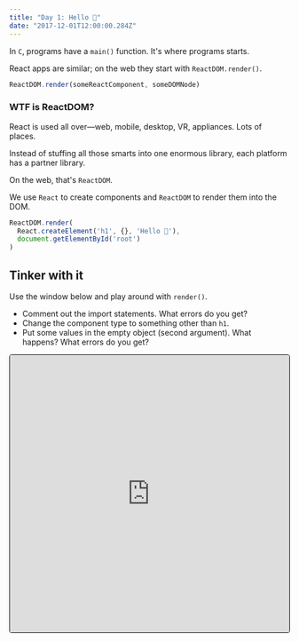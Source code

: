 ```yaml
---
title: "Day 1: Hello 🎄"
date: "2017-12-01T12:00:00.284Z"
---
```


<div class="measure">

In `C`, programs have a `main()` function.
It's where programs starts.

React apps are similar; on the web they start with `ReactDOM.render()`.

```js
ReactDOM.render(someReactComponent, someDOMNode)
```

### WTF is ReactDOM?

React is used all over—web, mobile, desktop, VR, appliances.
Lots of places.

Instead of stuffing all those smarts into one enormous library,
each platform has a partner library.

On the web, that's `ReactDOM`.

We use `React` to create components and `ReactDOM` to render them into the DOM.

```jsx
ReactDOM.render(
  React.createElement('h1', {}, 'Hello 🎄'),
  document.getElementById('root')
)
```

## Tinker with it

Use the window below and play around with `render()`.
* Comment out the import statements. What errors do you get?
* Change the component type to something other than `h1`.
* Put some values in the empty object (second argument). What happens? What errors do you get?

</div>

<iframe src="https://codesandbox.io/embed/l396jqvnoz" style="width:100%; height:500px; border:0; border-radius: 4px; overflow:hidden; border: 1px solid black" sandbox="allow-modals allow-forms allow-popups allow-scripts allow-same-origin"></iframe>
